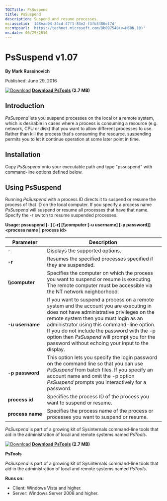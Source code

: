 ```yaml
--- 
TOCTitle: PsSuspend
title: PsSuspend
description: Suspend and resume processes.
ms:assetid: '148ead94-34cd-47f1-83e2-f3fb3486ef7d'
ms:mtpsurl: 'https://technet.microsoft.com/Bb897540(v=MSDN.10)'
ms.date: 06/29/2016
---
```


PsSuspend v1.07
===============

**By Mark Russinovich**

Published: June 29, 2016

[![Download](/media/landing/sysinternals/download_sm.png)](https://download.sysinternals.com/files/PSTools.zip) [**Download PsTools**](https://download.sysinternals.com/files/PSTools.zip) **(2.7 MB)**


## Introduction

*PsSuspend* lets you suspend processes on the local or a remote system,
which is desirable in cases where a process is consuming a resource
(e.g. network, CPU or disk) that you want to allow different processes
to use. Rather than kill the process that's consuming the resource,
suspending permits you to let it continue operation at some later point
in time.

 

## Installation

Copy *PsSuspend* onto your executable path and type "pssuspend" with
command-line options defined below.

 

## Using PsSuspend

Running *PsSuspend* with a process ID directs it to suspend or resume
the process of that ID on the local computer. If you specify a process
name *PsSuspend* will suspend or resume all processes that have that
name. Specify the -r switch to resume suspended processes.

**Usage: pssuspend \[- \] \[-r\] \[\\\\computer \[-u username\] \[-p
password\]\] &lt;process name | process id&gt;**

|Parameter  |Description  |
|---------|---------|
|  **-**             | Displays the supported options.|
|  **-r**            | Resumes the specified processes specified if they are suspended.|
|  **\\\\computer**  | Specifies the computer on which the process you want to suspend or resume is executing. The remote computer must be accessible via the NT network neighborhood.|
|  **-u username**   | If you want to suspend a process on a remote system and the account you are executing in does not have administrative privileges on the remote system then you must login as an administrator using this command-line option. If you do not include the password with the -p option then *PsSuspend* will prompt you for the password without echoing your input to the display.|
|  **-p password**   | This option lets you specify the login password on the command line so that you can use *PsSuspend* from batch files. If you specify an account name and omit the -p option *PsSuspend* prompts you interactively for a password.|
|  **process id**    | Specifies the process ID of the process you want to suspend or resume.|
|  **process name**  | Specifies the process name of the process or processes you want to suspend or resume.

*PsSuspend* is part of a growing kit of Sysinternals command-line tools
that aid in the administration of local and remote systems named
*PsTools*.

[![Download](/media/landing/sysinternals/download_sm.png)](https://download.sysinternals.com/files/PSTools.zip) [**Download PsTools**](https://download.sysinternals.com/files/PSTools.zip) **(2.7 MB)**

**PsTools**

*PsSuspend* is part of a growing kit of Sysinternals command-line tools
that aid in the administration of local and remote systems named
*PsTools*.

**Runs on:**

-   Client: Windows Vista and higher.
-   Server: Windows Server 2008 and higher.
